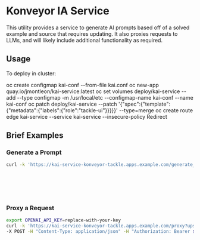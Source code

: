 # Konveyor IA Service

This utility provides a service to generate AI prompts based off of a solved example and source that requires updating. It also proxies requests to LLMs, and will likely include additional functionality as required.

## Usage

To deploy in cluster:

oc create configmap kai-conf --from-file kai.conf
oc new-app quay.io/jmontleon/kai-service:latest
oc set volumes deploy/kai-service --add --type configmap -m /usr/local/etc --configmap-name kai-conf --name kai-conf
oc patch deploy/kai-service --patch '{"spec":{"template":{"metadata":{"labels":{"role":"tackle-ui"}}}}}' --type=merge
oc create route edge kai-service --service kai-service --insecure-policy Redirect

## Brief Examples

### Generate a Prompt

```bash
curl -k 'https://kai-service-konveyor-tackle.apps.example.com/generate_prompt' -X POST -H "Content-Type: application/json" -d '{ "issue_description": "my bad description",
                                                                                                                                             "language": "java-python-go-whatever",
                                                                                                                                             "example_original_code": "my original code",
                                                                                                                                             "example_solved_code": "my solved example",
                                                                                                                                             "current_original_code": "my current issue code",
                                                                                                                                             "model_template": "gpt" }'
```

### Proxy a Request

```bash
export OPENAI_API_KEY=replace-with-your-key
curl -k 'https://kai-service-konveyor-tackle.apps.example.com/proxy?upstream_url=https://api.openai.com/v1/chat/completions' \
-X POST -H "Content-Type: application/json" -H "Authorization: Bearer $OPENAI_API_KEY" -d '{ "stream": true, "model": "gpt-3.5-turbo", "messages": [{"role": "user", "content": "Say this is a test!"}] }'
```
